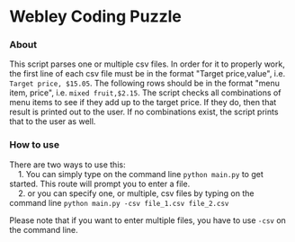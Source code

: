 # Webley Coding Puzzle

### About
This script parses one or multiple csv files. In order for it to properly work, the first line of each csv file must be in the format "Target price,value", i.e. `Target price, $15.05`. The following rows should be in the format "menu item, price", i.e. `mixed fruit,$2.15`. The script checks all combinations of menu items to see if they add up to the target price. If they do, then that result is printed out to the user. If no combinations exist, the script prints that to the user as well.  

### How to use
There are two ways to use this:  
&nbsp;&nbsp;&nbsp;&nbsp;1. You can simply type on the command line `python main.py` to get started. This route will prompt you to enter a file.  
&nbsp;&nbsp;&nbsp;&nbsp;2. or you can specify one, or multiple, csv files by typing on the command line `python main.py -csv file_1.csv file_2.csv`
  
Please note that if you want to enter multiple files, you have to use `-csv` on the command line.